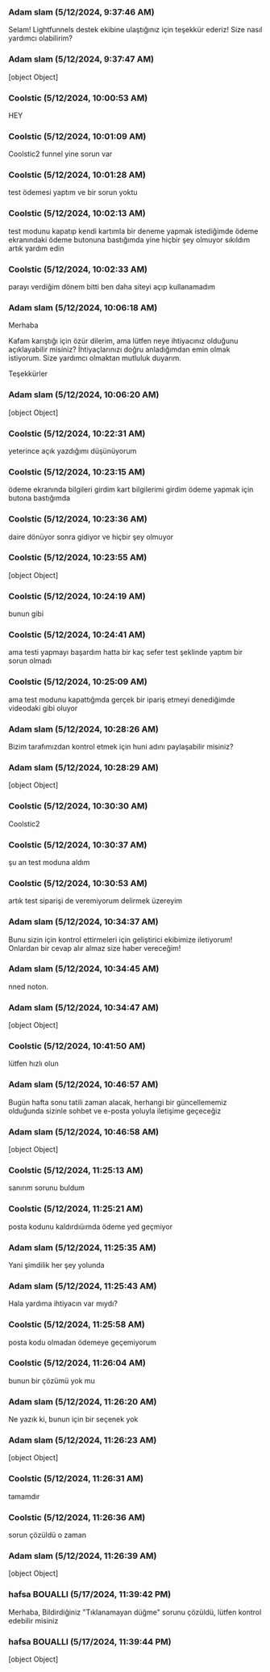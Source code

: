### Adam slam (5/12/2024, 9:37:46 AM)

Selam!
Lightfunnels destek ekibine ulaştığınız için teşekkür ederiz! Size nasıl yardımcı olabilirim?

### Adam slam (5/12/2024, 9:37:47 AM)

[object Object]

### Coolstic  (5/12/2024, 10:00:53 AM)

HEY

### Coolstic  (5/12/2024, 10:01:09 AM)

Coolstic2 funnel yine sorun var

### Coolstic  (5/12/2024, 10:01:28 AM)

test ödemesi yaptım ve bir sorun yoktu

### Coolstic  (5/12/2024, 10:02:13 AM)

test modunu kapatıp kendi kartımla bir deneme yapmak istediğimde ödeme ekranındaki ödeme butonuna bastığımda yine hiçbir şey olmuyor sıkıldım artık yardım edin

### Coolstic  (5/12/2024, 10:02:33 AM)

parayı verdiğim dönem bitti ben daha siteyi açıp kullanamadım

### Adam slam (5/12/2024, 10:06:18 AM)

Merhaba



Kafam karıştığı için özür dilerim, ama lütfen neye ihtiyacınız olduğunu açıklayabilir misiniz? İhtiyaçlarınızı doğru anladığımdan emin olmak istiyorum.  Size yardımcı olmaktan mutluluk duyarım.



Teşekkürler

### Adam slam (5/12/2024, 10:06:20 AM)

[object Object]

### Coolstic  (5/12/2024, 10:22:31 AM)

yeterince açık yazdığımı düşünüyorum

### Coolstic  (5/12/2024, 10:23:15 AM)

ödeme ekranında bilgileri girdim kart bilgilerimi girdim ödeme yapmak için butona bastığımda

### Coolstic  (5/12/2024, 10:23:36 AM)

daire dönüyor sonra gidiyor ve hiçbir şey olmuyor

### Coolstic  (5/12/2024, 10:23:55 AM)

[object Object]

### Coolstic  (5/12/2024, 10:24:19 AM)

bunun gibi

### Coolstic  (5/12/2024, 10:24:41 AM)

ama testi yapmayı başardım hatta bir kaç sefer test şeklinde yaptım bir sorun olmadı

### Coolstic  (5/12/2024, 10:25:09 AM)

ama test modunu kapattığmda gerçek bir ipariş etmeyi denediğimde videodaki gibi oluyor

### Adam slam (5/12/2024, 10:28:26 AM)

Bizim tarafımızdan kontrol etmek için huni adını paylaşabilir misiniz?

### Adam slam (5/12/2024, 10:28:29 AM)

[object Object]

### Coolstic  (5/12/2024, 10:30:30 AM)

Coolstic2

### Coolstic  (5/12/2024, 10:30:37 AM)

şu an test moduna aldım

### Coolstic  (5/12/2024, 10:30:53 AM)

artık test siparişi de veremiyorum delirmek üzereyim

### Adam slam (5/12/2024, 10:34:37 AM)

Bunu sizin için kontrol ettirmeleri için geliştirici ekibimize iletiyorum! Onlardan bir cevap alır almaz size haber vereceğim!

### Adam slam (5/12/2024, 10:34:45 AM)

nned noton.

### Adam slam (5/12/2024, 10:34:47 AM)

[object Object]

### Coolstic  (5/12/2024, 10:41:50 AM)

lütfen hızlı olun

### Adam slam (5/12/2024, 10:46:57 AM)

Bugün hafta sonu tatili zaman alacak, herhangi bir güncellememiz olduğunda sizinle sohbet ve e-posta yoluyla iletişime geçeceğiz

### Adam slam (5/12/2024, 10:46:58 AM)

[object Object]

### Coolstic  (5/12/2024, 11:25:13 AM)

sanırım sorunu buldum

### Coolstic  (5/12/2024, 11:25:21 AM)

posta kodunu kaldırdıüımda ödeme yed geçmiyor

### Adam slam (5/12/2024, 11:25:35 AM)

Yani şimdilik her şey yolunda

### Adam slam (5/12/2024, 11:25:43 AM)

Hala yardıma ihtiyacın var mıydı?

### Coolstic  (5/12/2024, 11:25:58 AM)

posta kodu olmadan ödemeye geçemiyorum

### Coolstic  (5/12/2024, 11:26:04 AM)

bunun bir çözümü yok mu

### Adam slam (5/12/2024, 11:26:20 AM)

Ne yazık ki, bunun için bir seçenek yok

### Adam slam (5/12/2024, 11:26:23 AM)

[object Object]

### Coolstic  (5/12/2024, 11:26:31 AM)

tamamdır

### Coolstic  (5/12/2024, 11:26:36 AM)

sorun çözüldü o zaman

### Adam slam (5/12/2024, 11:26:39 AM)

[object Object]

### hafsa BOUALLI (5/17/2024, 11:39:42 PM)

Merhaba,
Bildirdiğiniz "Tıklanamayan düğme" sorunu çözüldü, lütfen kontrol edebilir misiniz

### hafsa BOUALLI (5/17/2024, 11:39:44 PM)

[object Object]
